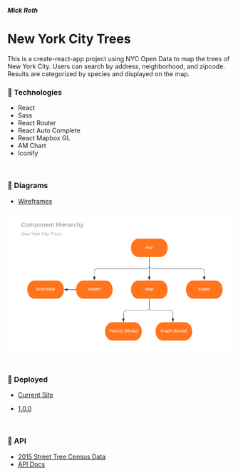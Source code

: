

***Mick Roth***


# New York City Trees

This is a create-react-app project using NYC Open Data to map the trees of New York City. Users can search by address, neighborhood, and zipcode. Results are categorized by species and displayed on the map.
 


### &#127794; Technologies	
- React
- Sass
- React Router
- React Auto Complete
- React Mapbox GL
- AM Chart
- Iconify

<br>

### &#127796; Diagrams
- [Wireframes](https://whimsical.com/BnbY2ct8WMQEhX3Bvd79Zm)
  
 ![](./public/images/Flowchart.png)

<br>

### &#127795; Deployed
- [Current Site](https://psychedelic-plantation.surge.sh)

- [1.0.0](http://nyc-trees.surge.sh/)



<br>

### &#127807; API 
- [2015 Street Tree Census Data](https://data.cityofnewyork.us/Environment/2015-Street-Tree-Census-Tree-Data/pi5s-9p35)
- [API Docs](https://dev.socrata.com/foundry/data.cityofnewyork.us/5rq2-4hqu)




